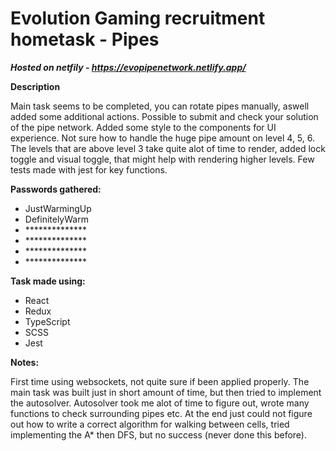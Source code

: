 # Evolution Gaming recruitment hometask - Pipes

<b><i>Hosted on netfily - https://evopipenetwork.netlify.app/</i></b>

<b>Description</b>
<p>
  Main task seems to be completed, you can rotate pipes manually, aswell added some additional actions. 
  Possible to submit and check your solution of the pipe network.
  Added some style to the components for UI experience.
  Not sure how to handle the huge pipe amount on level 4, 5, 6.
  The levels that are above level 3 take quite alot of time to render, added lock toggle and visual toggle, that might help with rendering higher levels.
  Few tests made with jest for key functions.
</p>

<b>Passwords gathered:</b>
<ul>
  <li>JustWarmingUp</li>
  <li>DefinitelyWarm</li>
  <li>**************</li>
  <li>**************</li>
  <li>**************</li>
  <li>**************</li>
</ul>

<b>Task made using:</b>
<ul>
  <li>React</li>
  <li>Redux</li>
  <li>TypeScript</li>
  <li>SCSS</li>
  <li>Jest</li>
</ul>

<b>Notes:</b>
<p>
  First time using websockets, not quite sure if been applied properly. The main task was built just in short amount of time, but
  then tried to implement the autosolver. Autosolver took me alot of time to figure out, wrote many functions to check surrounding pipes etc.
  At the end just could not figure out how to write a correct algorithm for walking between cells, tried implementing the A* then DFS, but no success 
  (never done this before).
</p>

